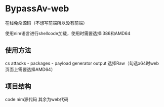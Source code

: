 # BypassAv-web
在线免杀源码（不想写前端所以没有前端）

使用nim语言进行shellcode加载，使用时需要选择i386和AMD64

## 使用方法
cs attacks - packages - payload generator 
output 选择Raw（勾选x64时web页面上需要选择AMD64）

## 项目结构
code nim源代码
其余为web代码
